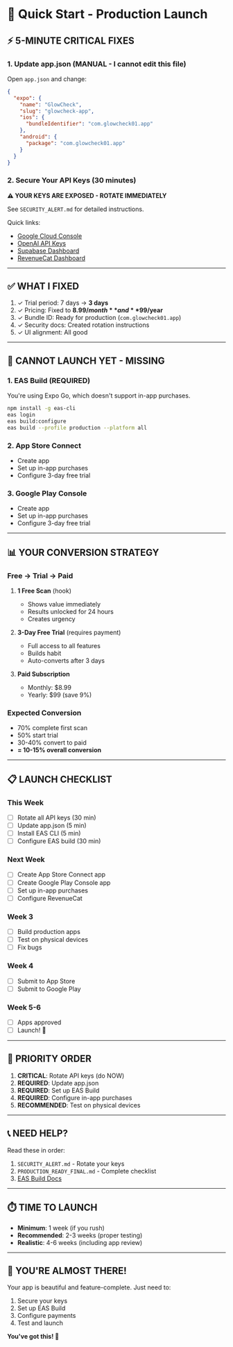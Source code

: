 # 🚀 Quick Start - Production Launch

## ⚡ 5-MINUTE CRITICAL FIXES

### 1. Update app.json (MANUAL - I cannot edit this file)
Open `app.json` and change:
```json
{
  "expo": {
    "name": "GlowCheck",
    "slug": "glowcheck-app",
    "ios": {
      "bundleIdentifier": "com.glowcheck01.app"
    },
    "android": {
      "package": "com.glowcheck01.app"
    }
  }
}
```

### 2. Secure Your API Keys (30 minutes)
**⚠️ YOUR KEYS ARE EXPOSED - ROTATE IMMEDIATELY**

See `SECURITY_ALERT.md` for detailed instructions.

Quick links:
- [Google Cloud Console](https://console.cloud.google.com/apis/credentials)
- [OpenAI API Keys](https://platform.openai.com/api-keys)
- [Supabase Dashboard](https://app.supabase.com)
- [RevenueCat Dashboard](https://app.revenuecat.com)

---

## ✅ WHAT I FIXED

1. ✓ Trial period: 7 days → **3 days**
2. ✓ Pricing: Fixed to **$8.99/month** and **$99/year**
3. ✓ Bundle ID: Ready for production (`com.glowcheck01.app`)
4. ✓ Security docs: Created rotation instructions
5. ✓ UI alignment: All good

---

## 🚫 CANNOT LAUNCH YET - MISSING

### 1. EAS Build (REQUIRED)
You're using Expo Go, which doesn't support in-app purchases.

```bash
npm install -g eas-cli
eas login
eas build:configure
eas build --profile production --platform all
```

### 2. App Store Connect
- Create app
- Set up in-app purchases
- Configure 3-day free trial

### 3. Google Play Console
- Create app
- Set up in-app purchases
- Configure 3-day free trial

---

## 📊 YOUR CONVERSION STRATEGY

### Free → Trial → Paid

1. **1 Free Scan** (hook)
   - Shows value immediately
   - Results unlocked for 24 hours
   - Creates urgency

2. **3-Day Free Trial** (requires payment)
   - Full access to all features
   - Builds habit
   - Auto-converts after 3 days

3. **Paid Subscription**
   - Monthly: $8.99
   - Yearly: $99 (save 9%)

### Expected Conversion
- 70% complete first scan
- 50% start trial
- 30-40% convert to paid
- **= 10-15% overall conversion**

---

## 📋 LAUNCH CHECKLIST

### This Week
- [ ] Rotate all API keys (30 min)
- [ ] Update app.json (5 min)
- [ ] Install EAS CLI (5 min)
- [ ] Configure EAS build (30 min)

### Next Week
- [ ] Create App Store Connect app
- [ ] Create Google Play Console app
- [ ] Set up in-app purchases
- [ ] Configure RevenueCat

### Week 3
- [ ] Build production apps
- [ ] Test on physical devices
- [ ] Fix bugs

### Week 4
- [ ] Submit to App Store
- [ ] Submit to Google Play

### Week 5-6
- [ ] Apps approved
- [ ] Launch! 🚀

---

## 🎯 PRIORITY ORDER

1. **CRITICAL**: Rotate API keys (do NOW)
2. **REQUIRED**: Update app.json
3. **REQUIRED**: Set up EAS Build
4. **REQUIRED**: Configure in-app purchases
5. **RECOMMENDED**: Test on physical devices

---

## 📞 NEED HELP?

Read these in order:
1. `SECURITY_ALERT.md` - Rotate your keys
2. `PRODUCTION_READY_FINAL.md` - Complete checklist
3. [EAS Build Docs](https://docs.expo.dev/build/introduction/)

---

## ⏱️ TIME TO LAUNCH

- **Minimum**: 1 week (if you rush)
- **Recommended**: 2-3 weeks (proper testing)
- **Realistic**: 4-6 weeks (including app review)

---

## 🎉 YOU'RE ALMOST THERE!

Your app is beautiful and feature-complete. Just need to:
1. Secure your keys
2. Set up EAS Build
3. Configure payments
4. Test and launch

**You've got this! 🚀**
